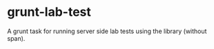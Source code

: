 grunt-lab-test
==============

A grunt task for running server side lab tests using the library (without span).
